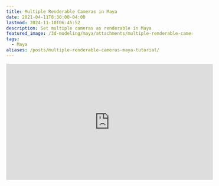 ```yaml
---
title: Multiple Renderable Cameras in Maya
date: 2021-04-11T8:30:00-04:00
lastmod: 2024-11-10T06:45:52
description: Set multiple cameras as renderable in Maya
featured_image: /3d-modeling/maya/attachments/multiple-renderable-cameras-maya.jpg
tags:
  - Maya
aliases: /posts/multiple-renderable-cameras-maya-tutorial/
---
```


<div class="iframe-16-9-container">
<iframe class="youTubeIframe" width="560" height="315" src="https://www.youtube.com/embed/g0btNU7YPUo?rel=0" title="YouTube video player" frameborder="0" allow="accelerometer; autoplay; clipboard-write; encrypted-media; gyroscope; picture-in-picture; web-share" allowfullscreen></iframe>
</div>
